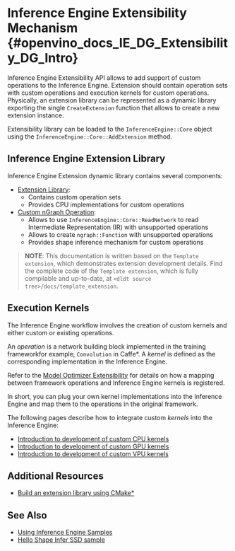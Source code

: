 # Inference Engine Extensibility Mechanism {#openvino_docs_IE_DG_Extensibility_DG_Intro}

Inference Engine Extensibility API allows to add support of custom operations to the Inference Engine.
Extension should contain operation sets with custom operations and execution kernels for custom operations.
Physically, an extension library can be represented as a dynamic library exporting the single `CreateExtension` function
that allows to create a new extension instance.

Extensibility library can be loaded to the `InferenceEngine::Core` object using the
`InferenceEngine::Core::AddExtension` method.

## Inference Engine Extension Library

Inference Engine Extension dynamic library contains several components:

 * [Extension Library](Extension.md):
    - Contains custom operation sets
    - Provides CPU implementations for custom operations
 * [Custom nGraph Operation](AddingNGraphOps.md):
    - Allows to use `InferenceEngine::Core::ReadNetwork` to read Intermediate Representation (IR) with unsupported
    operations
    - Allows to create `ngraph::Function` with unsupported operations
    - Provides shape inference mechanism for custom operations

> **NOTE**: This documentation is written based on the `Template extension`, which demonstrates extension development details. Find the complete code of the `Template extension`, which is fully compilable and up-to-date, at `<dldt source tree>/docs/template_extension`.

## Execution Kernels

The Inference Engine workflow involves the creation of custom kernels and either custom or existing operations.

An _operation_ is a network building block implemented in the training frameworkfor example, `Convolution` in Caffe*.
A _kernel_ is defined as the corresponding implementation in the Inference Engine.

Refer to the [Model Optimizer Extensibility](../../MO_DG/prepare_model/customize_model_optimizer/Customize_Model_Optimizer.md)
for details on how a mapping between framework operations and Inference Engine kernels is registered.

In short, you can plug your own kernel implementations into the Inference Engine and map them to the operations in the original framework.

The following pages describe how to integrate custom _kernels_ into the Inference Engine:

 * [Introduction to development of custom CPU kernels](CPU_Kernel.md)
 * [Introduction to development of custom GPU kernels](GPU_Kernel.md)
 * [Introduction to development of custom VPU kernels](VPU_Kernel.md)

## Additional Resources

* [Build an extension library using CMake*](Building.md)

## See Also
* [Using Inference Engine Samples](../Samples_Overview.md)
* [Hello Shape Infer SSD sample](../../../inference-engine/samples/hello_reshape_ssd/README.md)
